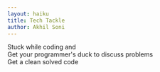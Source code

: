 ```yaml
---
layout: haiku
title: Tech Tackle
author: Akhil Soni
---
```


Stuck while coding and <br>
Get your programmer's duck to discuss problems<br>
Get a clean solved code <br>
